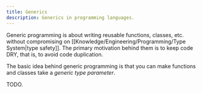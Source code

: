 ```yaml
---
title: Generics
description: Generics in programming languages.
---
```

Generic programming is about writing reusable functions, classes, etc. without compromising on [[Knowledge/Engineering/Programming/Type System|type safety]]. The primary motivation behind them is to keep code DRY, that is, to avoid code duplication.

The basic idea behind generic programming is that you can make functions and classes take a *generic type parameter*.

TODO.
